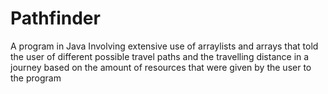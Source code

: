 # Pathfinder
 A program in Java Involving extensive use of arraylists and arrays that told the user of
 different possible travel paths and the travelling distance in a journey based 
 on the amount of resources that were given by the user to the program 
